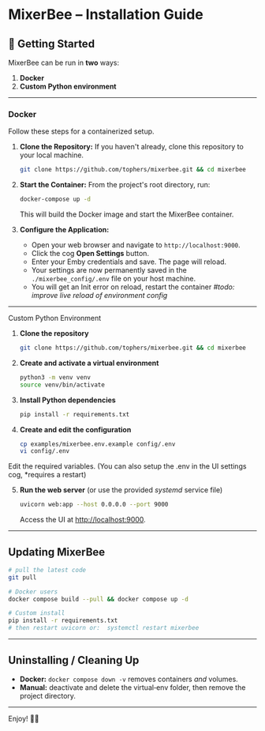 # MixerBee – Installation Guide

## 🚀 Getting Started

MixerBee can be run in **two** ways:

1. **Docker**
2. **Custom Python environment**

---
### Docker

Follow these steps for a containerized setup.

1.  **Clone the Repository:** If you haven't already, clone this repository to your local machine.
    ```sh
    git clone https://github.com/tophers/mixerbee.git && cd mixerbee
    ```

2.  **Start the Container:** From the project's root directory, run:
    ```sh
    docker-compose up -d
    ```
    This will build the Docker image and start the MixerBee container.

3.  **Configure the Application:**
    * Open your web browser and navigate to `http://localhost:9000`.
    * Click the cog **Open Settings** button.
    * Enter your Emby credentials and save. The page will reload.
    * Your settings are now permanently saved in the `./mixerbee_config/.env` file on your host machine.
    * You will get an Init error on reload, restart the container _#todo: improve live reload of environment config_

---
Custom Python Environment 

1. **Clone the repository**

   ```bash
   git clone https://github.com/tophers/mixerbee.git && cd mixerbee
   ```

2. **Create and activate a virtual environment**

   ```bash
   python3 -m venv venv
   source venv/bin/activate
   ```

3. **Install Python dependencies**

   ```bash
   pip install -r requirements.txt
   ```

4. **Create and edit the configuration**

   ```bash
   cp examples/mixerbee.env.example config/.env
   vi config/.env
   ```
Edit the required variables. (You can also setup the .env in the UI settings cog, *requires a restart)

5. **Run the web server** (or use the provided *systemd* service file)

   ```bash
   uvicorn web:app --host 0.0.0.0 --port 9000
   ```

   Access the UI at [http://localhost:9000](http://localhost:9000).

---

## Updating MixerBee

```bash
# pull the latest code
git pull

# Docker users
docker compose build --pull && docker compose up -d

# Custom install
pip install -r requirements.txt
# then restart uvicorn or:  systemctl restart mixerbee
```

---

## Uninstalling / Cleaning Up

* **Docker:** `docker compose down -v` removes containers *and* volumes.
* **Manual:** deactivate and delete the virtual‑env folder, then remove the project directory.

---

Enjoy! 🍯🐝

